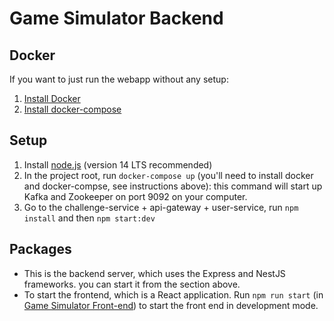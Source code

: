 # Game Simulator Backend

## Docker

If you want to just run the webapp without any setup:
1. [Install Docker](https://docs.docker.com/get-docker/)
2. [Install docker-compose](https://docs.docker.com/compose/install/)

## Setup

1. Install [node.js](https://nodejs.org/en/) (version 14 LTS recommended)
2. In the project root, run `docker-compose up` (you'll need to install docker and docker-compse, see instructions above): this command will start up Kafka and Zookeeper on port 9092 on your computer.
3. Go to the challenge-service + api-gateway + user-service, run `npm install` and then `npm start:dev`

## Packages

* This is the backend server, which uses the Express and NestJS frameworks. you can start it from the section above.
* To start the frontend, which is a React application. Run `npm run start` (in [Game Simulator Front-end](https://github.com/FaissalElfid/Game_simulator_frontEnd)) to start the front end in development mode.